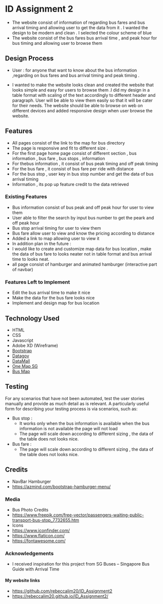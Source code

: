# ID Assignment 2 
- The website consist of information of regarding bus fares and bus arrival timing and allowing user to get the data from it . I wanted the design to be modern and clean . I selected the colour scheme of blue  
- The website consist of the bus fares  bus arrival time , and peak hour for bus timing and allowing user to browse them

## Design Process
- User : for anyone that want to know about the bus information ,regarding on bus fares and bus arrival timing and peak timing .

- I wanted to make the website looks clean and created the website that looks simple and easy for users to browse them .I did my design in a table format with scaling of the text accordingly to different header and paragraph. User will be able to view them easily  so that it will be cater for their needs. The website should be able to browse on web on different devices  and added responsive design when user browse the website.


## Features
- All pages consist of the link to the map for bus directory 
- The page is responsive and fit to different size .
- For the first page home page consist of different section , bus information , bus fare , bus stops , information
- For thebus information , it consist of  bus peak timing and off peak timing
-  For the bus fare , it consist of bus fare per ride with distance
- For the bus stop , user key in bus stop number and get the data of bus arrival timing 
- Information , its pop up feature credit to the data retrieved

### Existing Features
- Bus information consist of bus peak and off peak hour for user to view them
- User able to filter the search by input bus number to get the peark and off peak hour
- Bus stop arrival timing for user to view them 
- Bus fare allow user to view and know the pricing according to distance
- Added a link to map allowing user to view it 
- In addition plan in the future :
- I would like to create and customize map data for bus location , make the data of bus fare to looks neater not in table format and bus arrival time to looks neat.
- all page consist of hamburger and animated hamburger (interactive part of navbar)

### Features Left to Implement
- Edit the bus arrival time to make it nice 
- Make the data for the bus fare looks nice
- Implement and design map for bus location


## Technology Used 
- HTML
- CSS
- Javascript
- Adobe XD (Wireframe)
- [Bootstrap](https://getbootstrap.com/)
- [Datagov](https://data.gov.sg/)
- [DataMall](https://www.mytransport.sg/content/mytransport/home/dataMall.html)
- [One Map SG](https://www.onemap.sg/home/)
- [Bus Map](https://github.com/cheeaun/busrouter-sg)


## Testing

For any scenarios that have not been automated, test the user stories manually and provide as much detail as is relevant. A particularly useful form for describing your testing process is via scenarios, such as:

- Bus stop :
  - It works only when the bus information is available when the bus information is not available the page will not load
  - The page will scale down according to different sizing , the data of the table does not looks nice.
- Bus fare  :
  - The page will scale down according to different sizing , the data of the table does not looks nice.
    



## Credits
- NavBar Hamburger
- https://azmind.com/bootstrap-hamburger-menu/


### Media
- Bus Photo Credits 
- https://www.freepik.com/free-vector/passengers-waiting-public-transport-bus-stop_7732655.htm
- Icons
- https://www.iconfinder.com/
- https://www.flaticon.com/
- https://fontawesome.com/

### Acknowledgements
- I received inspiration for this project from SG Buses – Singapore Bus Guide with Arrival Time


#### My website links 
- https://github.com/rebeccalim20/ID_Assignment2
- https://rebeccalim20.github.io/ID_Assignment2/
